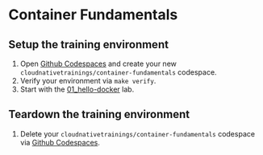 # Container Fundamentals

## Setup the training environment

1. Open [Github Codespaces](https://github.com/codespaces) and create your new `cloudnativetrainings/container-fundamentals` codespace.
2. Verify your environment via `make verify`.
3. Start with the [01_hello-docker](./01_hello-docker/README.mdd) lab.

## Teardown the training environment

1. Delete your `cloudnativetrainings/container-fundamentals` codespace via [Github Codespaces](https://github.com/codespaces).
